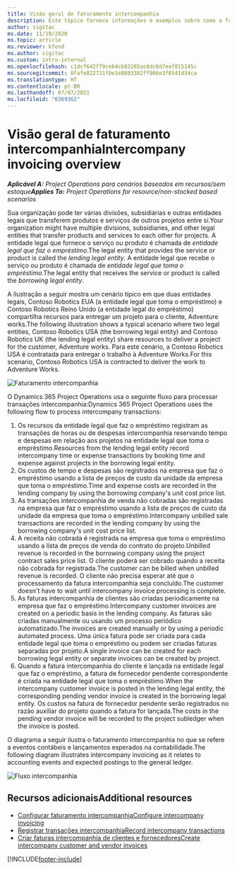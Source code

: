 ```yaml
---
title: Visão geral de faturamento intercompanhia
description: Este tópico fornece informações e exemplos sobre como o faturamento intercompanhia de projetos.
author: sigitac
ms.date: 11/19/2020
ms.topic: article
ms.reviewer: kfend
ms.author: sigitac
ms.custom: intro-internal
ms.openlocfilehash: c1dcf642f79ce64cb83285ac6dc6d7eaf815145c
ms.sourcegitcommit: 0fafe022731f0e1e8693382ff906e3f8541d34ca
ms.translationtype: HT
ms.contentlocale: pt-BR
ms.lasthandoff: 07/07/2021
ms.locfileid: "6369362"
---
```

# <a name="intercompany-invoicing-overview"></a><span data-ttu-id="f35cc-103">Visão geral de faturamento intercompanhia</span><span class="sxs-lookup"><span data-stu-id="f35cc-103">Intercompany invoicing overview</span></span>

<span data-ttu-id="f35cc-104">_**Aplicável A:** Project Operations para cenários baseados em recursos/sem estoque_</span><span class="sxs-lookup"><span data-stu-id="f35cc-104">_**Applies To:** Project Operations for resource/non-stocked based scenarios_</span></span>

<span data-ttu-id="f35cc-105">Sua organização pode ter várias divisões, subsidiárias e outras entidades legais que transferem produtos e serviços de outros projetos entre si.</span><span class="sxs-lookup"><span data-stu-id="f35cc-105">Your organization might have multiple divisions, subsidiaries, and other legal entities that transfer products and services to each other for projects.</span></span> <span data-ttu-id="f35cc-106">A entidade legal que fornece o serviço ou produto é chamada de *entidade legal que faz o empréstimo*.</span><span class="sxs-lookup"><span data-stu-id="f35cc-106">The legal entity that provides the service or product is called the *lending legal entity*.</span></span> <span data-ttu-id="f35cc-107">A entidade legal que recebe o serviço ou produto é chamada de *entidade legal que toma o empréstimo*.</span><span class="sxs-lookup"><span data-stu-id="f35cc-107">The legal entity that receives the service or product is called the *borrowing legal entity*.</span></span>

<span data-ttu-id="f35cc-108">A ilustração a seguir mostra um cenário típico em que duas entidades legais, Contoso Robotics EUA (a entidade legal que toma o empréstimo) e Contoso Robotics Reino Unido (a entidade legal do empréstimo) compartilha recursos para entregar um projeto para o cliente, Adventure works.</span><span class="sxs-lookup"><span data-stu-id="f35cc-108">The following illustration shows a typical scenario where two legal entities, Contoso Robotics USA (the borrowing legal entity) and Contoso Robotics UK (the lending legal entity) share resources to deliver a project for the customer, Adventure works.</span></span> <span data-ttu-id="f35cc-109">Para este cenário, a Contoso Robotics USA é contratada para entregar o trabalho à Adventure Works.</span><span class="sxs-lookup"><span data-stu-id="f35cc-109">For this scenario, Contoso Robotics USA is contracted to deliver the work to Adventure Works.</span></span>

![Faturamento intercompanhia](./media/IntercompanyScenario.png) 

<span data-ttu-id="f35cc-111">O Dynamics 365 Project Operations usa o seguinte fluxo para processar transações intercompanhia:</span><span class="sxs-lookup"><span data-stu-id="f35cc-111">Dynamics 365 Project Operations uses the following flow to process intercompany transactions:</span></span>

1. <span data-ttu-id="f35cc-112">Os recursos da entidade legal que faz o empréstimo registram as transações de horas ou de despesas intercompanhia reservando tempo e despesas em relação aos projetos na entidade legal que toma o empréstimo.</span><span class="sxs-lookup"><span data-stu-id="f35cc-112">Resources from the lending legal entity record intercompany time or expense transactions by booking time and expense against projects in the borrowing legal entity.</span></span>
2. <span data-ttu-id="f35cc-113">Os custos de tempo e despesas são registrados na empresa que faz o empréstimo usando a lista de preços de custo da unidade da empresa que toma o empréstimo.</span><span class="sxs-lookup"><span data-stu-id="f35cc-113">Time and expense costs are recorded in the lending company by using the borrowing company's unit cost price list.</span></span>
3. <span data-ttu-id="f35cc-114">As transações intercompanhia de venda não cobradas são registradas na empresa que faz o empréstimo usando a lista de preços de custo da unidade da empresa que toma o empréstimo.</span><span class="sxs-lookup"><span data-stu-id="f35cc-114">Intercompany unbilled sale transactions are recorded in the lending company by using the borrowing company's unit cost price list.</span></span>
4. <span data-ttu-id="f35cc-115">A receita não cobrada é registrada na empresa que toma o empréstimo usando a lista de preços de venda do contrato do projeto.</span><span class="sxs-lookup"><span data-stu-id="f35cc-115">Unbilled revenue is recorded in the borrowing company using the project contract sales price list.</span></span> <span data-ttu-id="f35cc-116">O cliente poderá ser cobrado quando a receita não cobrada for registrada.</span><span class="sxs-lookup"><span data-stu-id="f35cc-116">The customer can be billed when unbilled revenue is recorded.</span></span> <span data-ttu-id="f35cc-117">O cliente não precisa esperar até que o processamento da fatura intercompanhia seja concluído.</span><span class="sxs-lookup"><span data-stu-id="f35cc-117">The customer doesn't have to wait until intercompany invoice processing is complete.</span></span>
5. <span data-ttu-id="f35cc-118">As faturas intercompanhia de clientes são criadas periodicamente na empresa que faz o empréstimo.</span><span class="sxs-lookup"><span data-stu-id="f35cc-118">Intercompany customer invoices are created on a periodic basis in the lending company.</span></span> <span data-ttu-id="f35cc-119">As faturas são criadas manualmente ou usando um processo periódico automatizado.</span><span class="sxs-lookup"><span data-stu-id="f35cc-119">The invoices are created manually or by using a periodic automated process.</span></span> <span data-ttu-id="f35cc-120">Uma única fatura pode ser criada para cada entidade legal que toma o empréstimo ou podem ser criadas faturas separadas por projeto.</span><span class="sxs-lookup"><span data-stu-id="f35cc-120">A single invoice can be created for each borrowing legal entity or separate invoices can be created by project.</span></span>
6. <span data-ttu-id="f35cc-121">Quando a fatura intercompanhia do cliente é lançada na entidade legal que faz o empréstimo, a fatura de fornecedor pendente correspondente é criada na entidade legal que toma o empréstimo.</span><span class="sxs-lookup"><span data-stu-id="f35cc-121">When the intercompany customer invoice is posted in the lending legal entity, the corresponding pending vendor invoice is created in the borrowing legal entity.</span></span> <span data-ttu-id="f35cc-122">Os custos na fatura de fornecedor pendente serão registrados no razão auxiliar do projeto quando a fatura for lançada.</span><span class="sxs-lookup"><span data-stu-id="f35cc-122">The costs in the pending vendor invoice will be recorded to the project subledger when the invoice is posted.</span></span>

<span data-ttu-id="f35cc-123">O diagrama a seguir ilustra o faturamento intercompanhia no que se refere a eventos contábeis e lançamentos esperados na contabilidade.</span><span class="sxs-lookup"><span data-stu-id="f35cc-123">The following diagram illustrates intercompany invoicing as it relates to accounting events and expected postings to the general ledger.</span></span>

![Fluxo intercompanhia](./media/IntercompanyFlow.png)

## <a name="additional-resources"></a><span data-ttu-id="f35cc-125">Recursos adicionais</span><span class="sxs-lookup"><span data-stu-id="f35cc-125">Additional resources</span></span>

- [<span data-ttu-id="f35cc-126">Configurar faturamento intercompanhia</span><span class="sxs-lookup"><span data-stu-id="f35cc-126">Configure intercompany invoicing</span></span>](configure-intercompany-invoicing.md)
- [<span data-ttu-id="f35cc-127">Registrar transações intercompanhia</span><span class="sxs-lookup"><span data-stu-id="f35cc-127">Record intercompany transactions</span></span>](create-intercompany-transactions.md)
- [<span data-ttu-id="f35cc-128">Criar faturas intercompanhia de clientes e fornecedores</span><span class="sxs-lookup"><span data-stu-id="f35cc-128">Create intercompany customer and vendor invoices</span></span>](create-intercompany-customer-vendor-invoices.md)


[!INCLUDE[footer-include](../includes/footer-banner.md)]